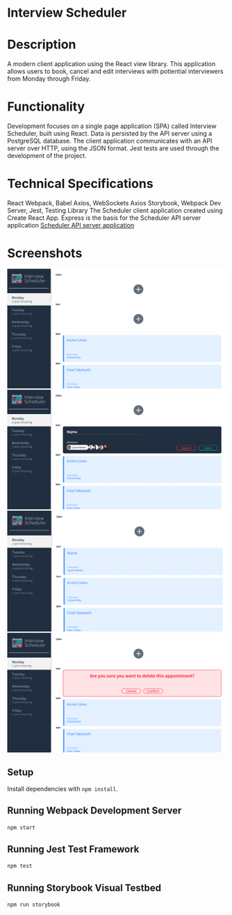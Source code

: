 # Interview Scheduler
# Description
A modern client application using the React view library. This application allows users to book, cancel and edit interviews with potiential interviewers from Monday through Friday.

# Functionality
Development focuses on a single page application (SPA) called Interview Scheduler, built using React.
Data is persisted by the API server using a PostgreSQL database.
The client application communicates with an API server over HTTP, using the JSON format.
Jest tests are used through the development of the project.

# Technical Specifications
React
Webpack, Babel
Axios, WebSockets
Axios
Storybook, Webpack Dev Server, Jest, Testing Library
The Scheduler client application created using Create React App. Express is the basis for the Scheduler API server application [Scheduler API server application](https://github.com/ntechd/scheduler-api.git)
# Screenshots
!["Appointment form"](https://github.com/ntechd/scheduler/blob/master/docs/appointment-form.png)
!["Appointment adding"](https://github.com/ntechd/scheduler/blob/master/docs/adding-appointment.png) 
!["example"](https://github.com/ntechd/scheduler/blob/master/docs/example-appointment.png)
!["delete shown"](https://github.com/ntechd/scheduler/blob/master/docs/delete.png)


## Setup

Install dependencies with `npm install`.

## Running Webpack Development Server

```sh
npm start
```

## Running Jest Test Framework

```sh
npm test
```

## Running Storybook Visual Testbed

```sh
npm run storybook
```
